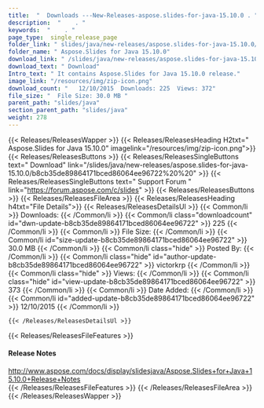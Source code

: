 ```yaml
---
title:  "  Downloads ---New-Releases-aspose.slides-for-java-15.10.0 . " 
description:  "    . " 
keywords:  "    . " 
page_type:  single_release_page
folder_link: " slides/java/new-releases/aspose.slides-for-java-15.10.0/"
folder_name: " Aspose.Slides for Java 15.10.0"
download_link: " /slides/java/new-releases/aspose.slides-for-java-15.10.0/b8cb35de89864171bced86064ee96722"
download_text: " Download"
Intro_text: " It contains Aspose.Slides for Java 15.10.0 release."
image_link: "/resources/img/zip-icon.png"
download_count: "   12/10/2015  Downloads: 225  Views: 372"
file_size: "  File Size: 30.0 MB "
parent_path: "slides/java"
section_parent_path: "slides/java"
weight: 278
---
```


{{< Releases/ReleasesWapper >}}
  {{< Releases/ReleasesHeading H2txt=" Aspose.Slides for Java 15.10.0" imagelink="/resources/img/zip-icon.png">}}
  {{< Releases/ReleasesButtons >}}
    {{< Releases/ReleasesSingleButtons text=" Download" link="/slides/java/new-releases/aspose.slides-for-java-15.10.0/b8cb35de89864171bced86064ee96722%20%20" >}}
    {{< Releases/ReleasesSingleButtons text=" Support Forum " link="https://forum.aspose.com/c/slides" >}}
  {{< Releases/ReleasesButtons >}}
  {{< Releases/ReleasesFileArea >}}
    {{< Releases/ReleasesHeading h4txt="File Details">}}
    {{< Releases/ReleasesDetailsUl >}}
            {{< Common/li  >}} Downloads: {{< /Common/li >}} 
      {{< Common/li class="downloadcount" id="dwn-update-b8cb35de89864171bced86064ee96722" >}} 225 {{< /Common/li >}} 
      {{< Common/li  >}} File Size: {{< /Common/li >}} 
      {{< Common/li id="size-update-b8cb35de89864171bced86064ee96722" >}} 30.0 MB {{< /Common/li >}} 
      {{< Common/li  class="hide" >}} Posted By: {{< /Common/li >}} 
      {{< Common/li class="hide" id="author-update-b8cb35de89864171bced86064ee96722" >}} victorkrp {{< /Common/li >}} 
      {{< Common/li class="hide"  >}} Views: {{< /Common/li >}} 
      {{< Common/li class="hide" id="view-update-b8cb35de89864171bced86064ee96722" >}} 373 {{< /Common/li >}} 
      {{< Common/li  >}} Date Added: {{< /Common/li >}} 
      {{< Common/li id="added-update-b8cb35de89864171bced86064ee96722" >}} 12/10/2015 {{< /Common/li >}} 

    {{< /Releases/ReleasesDetailsUl >}}

  {{< Releases/ReleasesFileFeatures >}}
      <h4>Release Notes</h4><div><a href="http://www.aspose.com/docs/display/slidesjava/Aspose.Slides+for+Java+15.10.0+Release+Notes">http://www.aspose.com/docs/display/slidesjava/Aspose.Slides+for+Java+15.10.0+Release+Notes</a></div>
  {{< /Releases/ReleasesFileFeatures >}}
 {{< /Releases/ReleasesFileArea >}}
{{< /Releases/ReleasesWapper >}}


